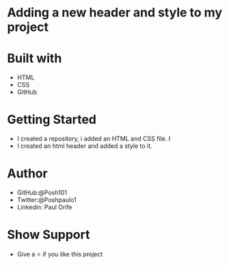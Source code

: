 # Adding a new header and style to my project

# Built with
- HTML
- CSS
- GitHub
# Getting Started
- I created a repository, i added an HTML and CSS file. I
- I created an html header and added a style to it.

# Author
- GitHub:@Posh101
- Twitter:@Poshpaulo1
- Linkedin: Paul Orife

# Show Support
- Give a ⭐️ if you like this project



